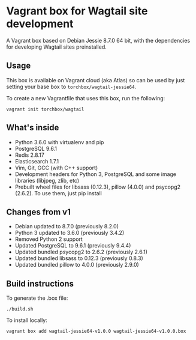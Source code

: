 Vagrant box for Wagtail site development
========================================

A Vagrant box based on Debian Jessie 8.7.0 64 bit, with the dependencies for developing Wagtail sites preinstalled.

Usage
-----

This box is available on Vagrant cloud (aka Atlas) so can be used by just setting your base box to ``torchbox/wagtail-jessie64``.

To create a new Vagrantfile that uses this box, run the following:

```
vagrant init torchbox/wagtail
```

What's inside
-------------

 - Python 3.6.0 with virtualenv and pip
 - PostgreSQL 9.6.1
 - Redis 2.8.17
 - Elasticsearch 1.7.1
 - Vim, Git, GCC (with C++ support)
 - Development headers for Python 3, PostgreSQL and some image libraries (libjpeg, zlib, etc)
 - Prebuilt wheel files for libsass (0.12.3), pillow (4.0.0) and psycopg2 (2.6.2). To use them, just pip install

Changes from v1
---------------

 - Debian updated to 8.7.0 (previously 8.2.0)
 - Python 3 updated to 3.6.0 (previously 3.4.2)
 - Removed Python 2 support
 - Updated PostgreSQL to 9.6.1 (previously 9.4.4)
 - Updated bundled psycopg2 to 2.6.2 (previously 2.6.1)
 - Updated bundled libsass to 0.12.3 (previously 0.8.3)
 - Updated bundled pillow to 4.0.0 (previously 2.9.0)

Build instructions
------------------

To generate the .box file:

    ./build.sh

To install locally:

    vagrant box add wagtail-jessie64-v1.0.0 wagtail-jessie64-v1.0.0.box

